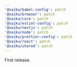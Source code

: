 ```yaml
---
'@xaiku/babel-config': patch
'@xaiku/browser': patch
'@xaiku/core': patch
'@xaiku/eslint-config': patch
'@xaiku/nextjs': patch
'@xaiku/node': patch
'@xaiku/prettier-config': patch
'@xaiku/react': patch
'@xaiku/shared': patch
---
```


First release.
